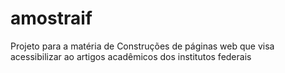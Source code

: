 # amostraif
Projeto para a matéria de Construções de páginas web que visa acessibilizar ao artigos acadêmicos dos institutos federais
